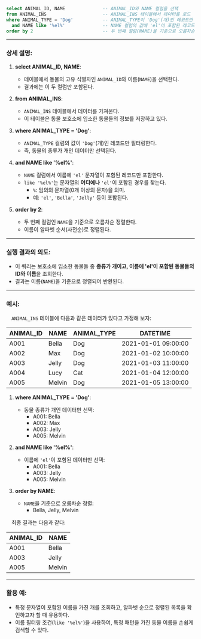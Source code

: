 ```sql
select ANIMAL_ID, NAME              -- ANIMAL_ID와 NAME 컬럼을 선택
from ANIMAL_INS                     -- ANIMAL_INS 테이블에서 데이터를 로드
where ANIMAL_TYPE = 'Dog'           -- ANIMAL_TYPE이 'Dog'(개)인 레코드만 필터링
  and NAME like '%el%'              -- NAME 컬럼의 값에 'el'이 포함된 레코드만 포함
order by 2                          -- 두 번째 컬럼(NAME)을 기준으로 오름차순 정렬
```

---

### 상세 설명:

1. **select ANIMAL_ID, NAME**:
   - 테이블에서 동물의 고유 식별자인 `ANIMAL_ID`와 이름(`NAME`)을 선택한다.
   - 결과에는 이 두 컬럼만 포함된다.

2. **from ANIMAL_INS**:
   - `ANIMAL_INS` 테이블에서 데이터를 가져온다.
   - 이 테이블은 동물 보호소에 입소한 동물들의 정보를 저장하고 있다.

3. **where ANIMAL_TYPE = 'Dog'**:
   - `ANIMAL_TYPE` 컬럼의 값이 `'Dog'`(개)인 레코드만 필터링한다.
   - 즉, 동물의 종류가 개인 데이터만 선택된다.

4. **and NAME like '%el%'**:
   - `NAME` 컬럼에서 이름에 `'el'` 문자열이 포함된 레코드만 포함한다.
   - `like '%el%'`는 문자열의 **어디에나** `'el'`이 포함된 경우를 찾는다.
     - `%`: 임의의 문자열(0개 이상의 문자)을 의미.
     - 예: `'el'`, `'Bella'`, `'Jelly'` 등이 포함된다.

5. **order by 2**:
   - 두 번째 컬럼인 `NAME`을 기준으로 오름차순 정렬한다.
   - 이름이 알파벳 순서(사전순)로 정렬된다.

---

### 실행 결과의 의도:

- 이 쿼리는 보호소에 입소한 동물들 중 **종류가 개이고, 이름에 'el'이 포함된 동물들의 ID와 이름**을 조회한다.
- 결과는 이름(`NAME`)을 기준으로 정렬되어 반환된다.

---

### 예시:

&emsp;`ANIMAL_INS` 테이블에 다음과 같은 데이터가 있다고 가정해 보자:

| ANIMAL_ID | NAME    | ANIMAL_TYPE | DATETIME           |
|-----------|---------|-------------|--------------------|
| A001      | Bella   | Dog         | 2021-01-01 09:00:00 |
| A002      | Max     | Dog         | 2021-01-02 10:00:00 |
| A003      | Jelly   | Dog         | 2021-01-03 11:00:00 |
| A004      | Lucy    | Cat         | 2021-01-04 12:00:00 |
| A005      | Melvin  | Dog         | 2021-01-05 13:00:00 |

1. **where ANIMAL_TYPE = 'Dog'**:
   - 동물 종류가 개인 데이터만 선택:
     - A001: Bella
     - A002: Max
     - A003: Jelly
     - A005: Melvin

2. **and NAME like '%el%'**:
   - 이름에 `'el'`이 포함된 데이터만 선택:
     - A001: Bella
     - A003: Jelly
     - A005: Melvin

3. **order by NAME**:
   - `NAME`을 기준으로 오름차순 정렬:
     - Bella, Jelly, Melvin

&emsp;최종 결과는 다음과 같다:

| ANIMAL_ID | NAME    |
|-----------|---------|
| A001      | Bella   |
| A003      | Jelly   |
| A005      | Melvin  |

---

### 활용 예:

- 특정 문자열이 포함된 이름을 가진 개를 조회하고, 알파벳 순으로 정렬된 목록을 확인하고자 할 때 유용하다.
- 이름 필터링 조건(`like '%el%'`)을 사용하여, 특정 패턴을 가진 동물 이름을 손쉽게 검색할 수 있다.